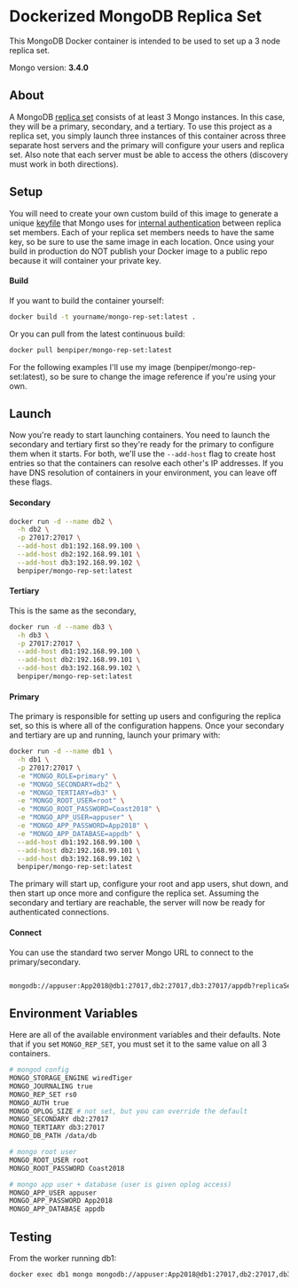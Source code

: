 # Dockerized MongoDB Replica Set

This MongoDB Docker container is intended to be used to set up a 3 node replica set.

Mongo version:  **3.4.0**

## About

A MongoDB [replica set](https://docs.mongodb.org/v3.4/replication/) consists of at least 3 Mongo instances. In this case, they will be a primary, secondary, and a tertiary. To use this project as a replica set, you simply launch three instances of this container across three separate host servers and the primary will configure your users and replica set.  Also note that each server must be able to access the others (discovery must work in both directions).

## Setup

You will need to create your own custom build of this image to generate a unique [keyfile](https://docs.mongodb.com/v3.4/tutorial/enforce-keyfile-access-control-in-existing-replica-set/) that Mongo uses for [internal authentication](https://docs.mongodb.org/v3.4/tutorial/enable-internal-authentication/) between replica set members. Each of your replica set members needs to have the same key, so be sure to use the same image in each location. Once using your build in production do NOT publish your Docker image to a public repo because it will container your private key.

#### Build

If you want to build the container yourself:

```sh
docker build -t yourname/mongo-rep-set:latest .
```

Or you can pull from the latest continuous build:
```sh
docker pull benpiper/mongo-rep-set:latest
```

For the following examples I'll use my image (benpiper/mongo-rep-set:latest), so be sure to change the image reference if you're using your own.

## Launch

Now you're ready to start launching containers.  You need to launch the secondary and tertiary first so they're ready for the primary to configure them when it starts. For both, we'll use the `--add-host` flag to create host entries so that the containers can resolve each other's IP addresses. If you have DNS resolution of containers in your environment, you can leave off these flags.

#### Secondary

```sh
docker run -d --name db2 \
  -h db2 \
  -p 27017:27017 \
  --add-host db1:192.168.99.100 \
  --add-host db2:192.168.99.101 \
  --add-host db3:192.168.99.102 \
  benpiper/mongo-rep-set:latest
```

#### Tertiary

This is the same as the secondary, 
```sh
docker run -d --name db3 \
  -h db3 \
  -p 27017:27017 \
  --add-host db1:192.168.99.100 \
  --add-host db2:192.168.99.101 \
  --add-host db3:192.168.99.102 \
  benpiper/mongo-rep-set:latest
```

#### Primary

The primary is responsible for setting up users and configuring the replica set, so this is where all of the configuration happens. Once your secondary and tertiary are up and running, launch your primary with:

```sh
docker run -d --name db1 \
  -h db1 \
  -p 27017:27017 \
  -e "MONGO_ROLE=primary" \
  -e "MONGO_SECONDARY=db2" \
  -e "MONGO_TERTIARY=db3" \
  -e "MONGO_ROOT_USER=root" \
  -e "MONGO_ROOT_PASSWORD=Coast2018" \
  -e "MONGO_APP_USER=appuser" \
  -e "MONGO_APP_PASSWORD=App2018" \
  -e "MONGO_APP_DATABASE=appdb" \
  --add-host db1:192.168.99.100 \
  --add-host db2:192.168.99.101 \
  --add-host db3:192.168.99.102 \
  benpiper/mongo-rep-set:latest
```

The primary will start up, configure your root and app users, shut down, and then start up once more and configure the replica set.  Assuming the secondary and tertiary are reachable, the server will now be ready for authenticated connections.

#### Connect

You can use the standard two server Mongo URL to connect to the primary/secondary.

```sh

mongodb://appuser:App2018@db1:27017,db2:27017,db3:27017/appdb?replicaSet=rs0
```

## Environment Variables

Here are all of the available environment variables and their defaults.  Note that if you set `MONGO_REP_SET`, you must set it to the same value on all 3 containers.

```sh
# mongod config
MONGO_STORAGE_ENGINE wiredTiger
MONGO_JOURNALING true
MONGO_REP_SET rs0
MONGO_AUTH true
MONGO_OPLOG_SIZE # not set, but you can override the default
MONGO_SECONDARY db2:27017
MONGO_TERTIARY db3:27017
MONGO_DB_PATH /data/db

# mongo root user
MONGO_ROOT_USER root
MONGO_ROOT_PASSWORD Coast2018

# mongo app user + database (user is given oplog access)
MONGO_APP_USER appuser
MONGO_APP_PASSWORD App2018
MONGO_APP_DATABASE appdb
```

## Testing

From the worker running db1:

```sh
docker exec db1 mongo mongodb://appuser:App2018@db1:27017,db2:27017,db3:27017/appdb?replicaSet=rs0
```
